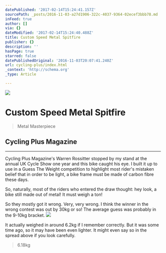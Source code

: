 ```yaml
---
datePublished: '2017-02-14T15:24:41.157Z'
sourcePath: _posts/2016-11-03-a27d1906-322c-4037-9364-02ecef3bbb78.md
inFeed: true
author: []
via: {}
dateModified: '2017-02-14T15:24:40.488Z'
title: Custom Speed Metal Spitfire
publisher: {}
description: ''
hasPage: true
starred: false
datePublishedOriginal: '2016-11-03T20:07:41.240Z'
url: cycling-plus/index.html
_context: 'http://schema.org'
_type: Article

---
```

![](https://the-grid-user-content.s3-us-west-2.amazonaws.com/90e7409c-75c2-4b76-b387-8361f91122c3.jpg)

# Custom Speed Metal Spitfire

> Metal Masterpiece

## Cycling Plus Magazine

---

Cycling Plus Magazine's Warren Rossitter stopped by my stand at the annual UK Cycle Show one year and this bike caught his eye. I built it up to use in a Guess The Weight competition to highlight most rider's mistaken belief that in order to be light, a bike frame must be made of carbon fibre these days.

So, naturally, most of the riders who entered the draw thought: hey look, a bike still made out of metal! It must weigh a ton!

So they mostly got it wrong. Very, very wrong. I think the winner in the wrong contest was out by 30kg or so! The average guess was probably in the 9-10kg bracket.
![](https://the-grid-user-content.s3-us-west-2.amazonaws.com/470d4043-1d6c-48bd-a4e8-b7e672533c31.jpg)

It actually weighed in around 6.2kg if I remember correctly. But it was some time ago, so it may have been even lighter. It might even say so in the spread above if you look carefully.

> 6.18kg